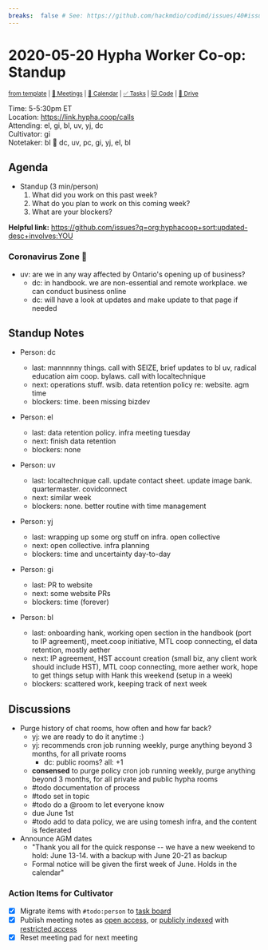 ```yaml
---
breaks:  false # See: https://github.com/hackmdio/codimd/issues/40#issuecomment-172927690
---
```

# 2020-05-20 Hypha Worker Co-op: Standup

<sup>[from template][template] | [:notebook: Meetings][meetings] | [:date: Calendar][calendar] | [:white_check_mark: Tasks][tasks] | [:cat: Code][gh] | [:open_file_folder: Drive][drive]</sup>

Time:       5-5:30pm ET  
Location:   https://link.hypha.coop/calls  
Attending:  el, gi, bl, uv, yj, dc  
Cultivator: gi  
Notetaker:  bl :raising_hand: dc, uv, pc, gi, yj, el, bl

## Agenda

- Standup (3 min/person)
  1. What did you work on this past week?
  2. What do you plan to work on this coming week?
  3. What are your blockers?
  
**Helpful link:** https://github.com/issues?q=org:hyphacoop+sort:updated-desc+involves:YOU

### Coronavirus Zone 🦠

- uv: are we in any way affected by Ontario's opening up of business?
    - dc: in handbook. we are non-essential and remote workplace. we can conduct business online
    - dc: will have a look at updates and make update to that page if needed

## Standup Notes

- Person: dc
    - last: mannnnny things. call with SEIZE, brief updates to bl uv, radical education aim coop. bylaws. call with localtechnique
    - next: operations stuff. wsib. data retention policy re: website. agm time
    - blockers: time. been missing bizdev

- Person: el
    - last: data retention policy. infra meeting tuesday
    - next: finish data retention
    - blockers: none

- Person: uv
    - last: localtechnique call. update contact sheet. update image bank. quartermaster. covidconnect
    - next: similar week
    - blockers: none. better routine with time management

- Person: yj
    - last: wrapping up some org stuff on infra. open collective
    - next: open collective. infra planning
    - blockers: time and uncertainty day-to-day

- Person: gi
    - last: PR to website
    - next: some website PRs
    - blockers: time (forever)

- Person: bl
    - last: onboarding hank, working open section in the handbook (port to IP agreement), meet.coop initiative, MTL coop connecting, el data retention, mostly aether
    - next: IP agreement, HST account creation (small biz, any client work should include HST), MTL coop connecting, more aether work, hope to get things setup with Hank this weekend (setup in a week)
    - blockers: scattered work, keeping track of next week

## Discussions

- Purge history of chat rooms, how often and how far back?
    - yj: we are ready to do it anytime :)
    - yj: recommends cron job running weekly, purge anything beyond 3 months, for all private rooms
        - dc: public rooms? all: +1
    - **consensed** to purge policy cron job running weekly, purge anything beyond 3 months, for all private and public hypha rooms
    - #todo documentation of process
    - #todo set in topic
    - #todo do a @room to let everyone know
    - due June 1st
    - #todo add to data policy, we are using tomesh infra, and the content is federated
- Announce AGM dates
    - "Thank you all for the quick response -- we have a new weekend to hold: June 13-14. with a backup with June 20-21 as backup
    - Formal notice will be given the first week of June. Holds in the calendar"


### Action Items for Cultivator

- [x] Migrate items with `#todo:person` to [task board][tasks]
- [x] Publish meeting notes as [open access][public], or [publicly indexed][index] with [restricted access][private]
- [x] Reset meeting pad for next meeting

<!-- Links: Important -->
[template]: https://link.hypha.coop/standup-template
[meetings]: https://link.hypha.coop/meetings
[calendar]: https://link.hypha.coop/calendar
[tasks]:    https://link.hypha.coop/tasks
[gh]:       https://link.hypha.coop/gh
[drive]:    https://link.hypha.coop/drive

<!-- Links: Archive -->
[public]:   https://github.com/hyphacoop/organizing/new/master?filename=_posts/meeting-notes/2020-MM-DD-standup.md
[index]:    https://github.com/hyphacoop/organizing/new/master?filename=_posts/private/meeting-notes/2020-MM-DD-standup.md&value=Empty%20file%20for%20public%20indexing%20of%20access-restricted%20file.
[private]:  https://github.com/hyphacoop/organizing-private/new/master?filename=meeting-notes/2020-MM-DD-standup.md
